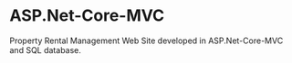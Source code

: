 # ASP.Net-Core-MVC
Property Rental Management Web Site developed in ASP.Net-Core-MVC and SQL database.

